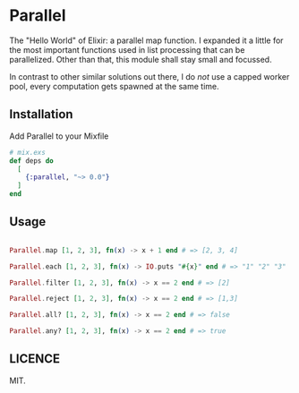 # Parallel

The "Hello World" of Elixir: a parallel map function. I expanded it a little for the most important functions used in list processing that can be parallelized. Other than that, this module shall stay small and focussed.

In contrast to other similar solutions out there, I do *not* use a capped worker pool, every computation gets spawned at the same time.

## Installation

Add Parallel to your Mixfile

````Elixir
# mix.exs
def deps do
  [
    {:parallel, "~> 0.0"}
  ]
end
````

## Usage

````Elixir

Parallel.map [1, 2, 3], fn(x) -> x + 1 end # => [2, 3, 4]

Parallel.each [1, 2, 3], fn(x) -> IO.puts "#{x}" end # => "1" "2" "3"

Parallel.filter [1, 2, 3], fn(x) -> x == 2 end # => [2]

Parallel.reject [1, 2, 3], fn(x) -> x == 2 end # => [1,3]

Parallel.all? [1, 2, 3], fn(x) -> x == 2 end # => false

Parallel.any? [1, 2, 3], fn(x) -> x == 2 end # => true

````

## LICENCE

MIT.

